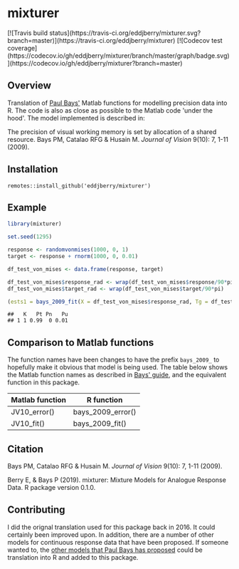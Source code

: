 mixturer
================

<!-- badges: start --> [![Travis build status](https://travis-ci.org/eddjberry/mixturer.svg?branch=master)](https://travis-ci.org/eddjberry/mixturer) [![Codecov test coverage](https://codecov.io/gh/eddjberry/mixturer/branch/master/graph/badge.svg)](https://codecov.io/gh/eddjberry/mixturer?branch=master) <!-- badges: end -->

Overview
--------

Translation of [Paul Bays'](http://www.psychol.cam.ac.uk/people/paul-bays) Matlab functions for modelling precision data into R. The code is also as close as possible to the Matlab code 'under the hood'. The model implemented is described in:

The precision of visual working memory is set by allocation of a shared resource. Bays PM, Catalao RFG & Husain M. *Journal of Vision* 9(10): 7, 1-11 (2009).

Installation
------------

    remotes::install_github('eddjberry/mixturer')

Example
-------

``` r
library(mixturer)

set.seed(1295)

response <- randomvonmises(1000, 0, 1)
target <- response + rnorm(1000, 0, 0.01)

df_test_von_mises <- data.frame(response, target)

df_test_von_mises$response_rad <- wrap(df_test_von_mises$response/90*pi)
df_test_von_mises$target_rad <- wrap(df_test_von_mises$target/90*pi)

(ests1 = bays_2009_fit(X = df_test_von_mises$response_rad, Tg = df_test_von_mises$target_rad, return.ll= F))
```

    ##   K   Pt Pn   Pu
    ## 1 1 0.99  0 0.01

Comparison to Matlab functions
------------------------------

The function names have been changes to have the prefix `bays_2009_` to hopefully make it obvious that model is being used. The table below shows the Matlab function names as described in [Bays' guide](http://www.paulbays.com/code/JV10/), and the equivalent function in this package.

| Matlab function | R function          |
|-----------------|---------------------|
| JV10\_error()   | bays\_2009\_error() |
| JV10\_fit()     | bays\_2009\_fit()   |

Citation
--------

Bays PM, Catalao RFG & Husain M. *Journal of Vision* 9(10): 7, 1-11 (2009).

Berry E, & Bays P (2019). mixturer: Mixture Models for Analogue Response Data. R package version 0.1.0.

Contributing
------------

I did the orignal translation used for this package back in 2016. It could certainly been improved upon. In addition, there are a number of other models for continuous response data that have been proposed. If someone wanted to, the [other models that Paul Bays has proposed](https://www.paulbays.com/code.php) could be translation into R and added to this package.
